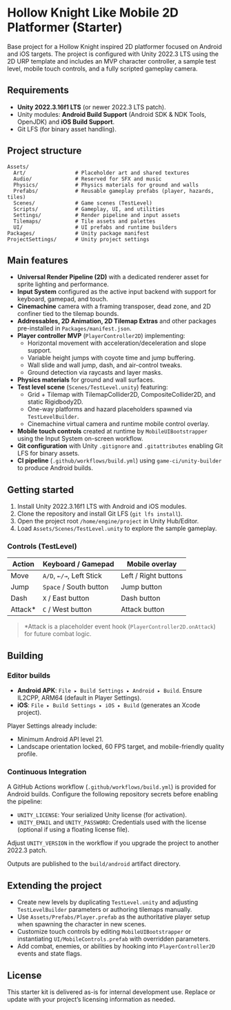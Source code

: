 # Hollow Knight Like Mobile 2D Platformer (Starter)

Base project for a Hollow Knight inspired 2D platformer focused on Android and iOS targets. The project is configured with Unity 2022.3 LTS using the 2D URP template and includes an MVP character controller, a sample test level, mobile touch controls, and a fully scripted gameplay camera.

## Requirements

- **Unity 2022.3.16f1 LTS** (or newer 2022.3 LTS patch).
- Unity modules: **Android Build Support** (Android SDK & NDK Tools, OpenJDK) and **iOS Build Support**.
- Git LFS (for binary asset handling).

## Project structure

```
Assets/
  Art/                # Placeholder art and shared textures
  Audio/              # Reserved for SFX and music
  Physics/            # Physics materials for ground and walls
  Prefabs/            # Reusable gameplay prefabs (player, hazards, tiles)
  Scenes/             # Game scenes (TestLevel)
  Scripts/            # Gameplay, UI, and utilities
  Settings/           # Render pipeline and input assets
  Tilemaps/           # Tile assets and palettes
  UI/                 # UI prefabs and runtime builders
Packages/             # Unity package manifest
ProjectSettings/      # Unity project settings
```

## Main features

- **Universal Render Pipeline (2D)** with a dedicated renderer asset for sprite lighting and performance.
- **Input System** configured as the active input backend with support for keyboard, gamepad, and touch.
- **Cinemachine** camera with a framing transposer, dead zone, and 2D confiner tied to the tilemap bounds.
- **Addressables, 2D Animation, 2D Tilemap Extras** and other packages pre-installed in `Packages/manifest.json`.
- **Player controller MVP** (`PlayerController2D`) implementing:
  - Horizontal movement with acceleration/deceleration and slope support.
  - Variable height jumps with coyote time and jump buffering.
  - Wall slide and wall jump, dash, and air-control tweaks.
  - Ground detection via raycasts and layer masks.
- **Physics materials** for ground and wall surfaces.
- **Test level scene** (`Scenes/TestLevel.unity`) featuring:
  - Grid + Tilemap with TilemapCollider2D, CompositeCollider2D, and static Rigidbody2D.
  - One-way platforms and hazard placeholders spawned via `TestLevelBuilder`.
  - Cinemachine virtual camera and runtime mobile control overlay.
- **Mobile touch controls** created at runtime by `MobileUIBootstrapper` using the Input System on-screen workflow.
- **Git configuration** with Unity `.gitignore` and `.gitattributes` enabling Git LFS for binary assets.
- **CI pipeline** (`.github/workflows/build.yml`) using `game-ci/unity-builder` to produce Android builds.

## Getting started

1. Install Unity 2022.3.16f1 LTS with Android and iOS modules.
2. Clone the repository and install Git LFS (`git lfs install`).
3. Open the project root `/home/engine/project` in Unity Hub/Editor.
4. Load `Assets/Scenes/TestLevel.unity` to explore the sample gameplay.

### Controls (TestLevel)

| Action  | Keyboard / Gamepad          | Mobile overlay |
|---------|-----------------------------|----------------|
| Move    | `A/D`, `←/→`, Left Stick    | Left / Right buttons |
| Jump    | `Space` / South button      | Jump button |
| Dash    | `X` / East button           | Dash button |
| Attack* | `C` / West button           | Attack button |

> \*Attack is a placeholder event hook (`PlayerController2D.onAttack`) for future combat logic.

## Building

### Editor builds

- **Android APK**: `File ▸ Build Settings ▸ Android ▸ Build`. Ensure IL2CPP, ARM64 (default in Player Settings).
- **iOS**: `File ▸ Build Settings ▸ iOS ▸ Build` (generates an Xcode project).

Player Settings already include:
- Minimum Android API level 21.
- Landscape orientation locked, 60 FPS target, and mobile-friendly quality profile.

### Continuous Integration

A GitHub Actions workflow (`.github/workflows/build.yml`) is provided for Android builds. Configure the following repository secrets before enabling the pipeline:

- `UNITY_LICENSE`: Your serialized Unity license (for activation).
- `UNITY_EMAIL` and `UNITY_PASSWORD`: Credentials used with the license (optional if using a floating license file).

Adjust `UNITY_VERSION` in the workflow if you upgrade the project to another 2022.3 patch.

Outputs are published to the `build/android` artifact directory.

## Extending the project

- Create new levels by duplicating `TestLevel.unity` and adjusting `TestLevelBuilder` parameters or authoring tilemaps manually.
- Use `Assets/Prefabs/Player.prefab` as the authoritative player setup when spawning the character in new scenes.
- Customize touch controls by editing `MobileUIBootstrapper` or instantiating `UI/MobileControls.prefab` with overridden parameters.
- Add combat, enemies, or abilities by hooking into `PlayerController2D` events and state flags.

## License

This starter kit is delivered as-is for internal development use. Replace or update with your project’s licensing information as needed.
